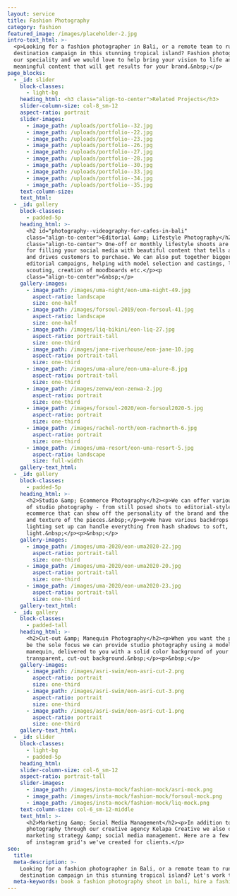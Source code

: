 ```yaml
---
layout: service
title: Fashion Photography
category: fashion
featured_image: /images/placeholder-2.jpg
intro-text_html: >-
  <p>Looking for a fashion photographer in Bali, or a remote team to run a
  destination campaign in this stunning tropical island? Fashion photography is
  our speciality and we would love to help bring your vision to life and create
  meaningful content that will get results for your brand.&nbsp;</p>
page_blocks:
  - _id: slider
    block-classes:
      - light-bg
    heading_html: <h3 class="align-to-center">Related Projects</h3>
    slider-column-size: col-8_sm-12
    aspect-ratio: portrait
    slider-images:
      - image_path: /uploads/portfolio--32.jpg
      - image_path: /uploads/portfolio--22.jpg
      - image_path: /uploads/portfolio--23.jpg
      - image_path: /uploads/portfolio--26.jpg
      - image_path: /uploads/portfolio--27.jpg
      - image_path: /uploads/portfolio--28.jpg
      - image_path: /uploads/portfolio--30.jpg
      - image_path: /uploads/portfolio--33.jpg
      - image_path: /uploads/portfolio--34.jpg
      - image_path: /uploads/portfolio--35.jpg
    text-column-size:
    text_html:
  - _id: gallery
    block-classes:
      - padded-5p
    heading_html: >-
      <h2 id="photography--videography-for-cafes-in-bali"
      class="align-to-center">Editorial &amp; Lifestyle Photography</h2><p
      class="align-to-center"> One-off or monthly lifestyle shoots are perfect
      for filling your social media with beautiful content that tells a story,
      and drives customers to purchase. We can also put together bigger creative
      editorial campaigns, helping with model selection and castings, location
      scouting, creation of moodboards etc.</p><p
      class="align-to-center">&nbsp;</p>
    gallery-images:
      - image_path: /images/uma-night/eon-uma-night-49.jpg
        aspect-ratio: landscape
        size: one-half
      - image_path: /images/forsoul-2019/eon-forsoul-41.jpg
        aspect-ratio: landscape
        size: one-half
      - image_path: /images/liq-bikini/eon-liq-27.jpg
        aspect-ratio: portrait-tall
        size: one-third
      - image_path: /images/jane-riverhouse/eon-jane-10.jpg
        aspect-ratio: portrait-tall
        size: one-third
      - image_path: /images/uma-alure/eon-uma-alure-8.jpg
        aspect-ratio: portrait-tall
        size: one-third
      - image_path: /images/zenwa/eon-zenwa-2.jpg
        aspect-ratio: portrait
        size: one-third
      - image_path: /images/forsoul-2020/eon-forsoul2020-5.jpg
        aspect-ratio: portrait
        size: one-third
      - image_path: /images/rachel-north/eon-rachnorth-6.jpg
        aspect-ratio: portrait
        size: one-third
      - image_path: /images/uma-resort/eon-uma-resort-5.jpg
        aspect-ratio: landscape
        size: full-width
    gallery-text_html:
  - _id: gallery
    block-classes:
      - padded-5p
    heading_html: >-
      <h2>Studio &amp; Ecommerce Photography</h2><p>We can offer various styles
      of studio photography - from still posed shots to editorial-style
      ecommerce that can show off the personality of the brand and the movement
      and texture of the pieces.&nbsp;</p><p>We have various backdrops and our
      lighting set up can handle everything from hash shadows to soft, even
      light.&nbsp;</p><p>&nbsp;</p>
    gallery-images:
      - image_path: /images/uma-2020/eon-uma2020-22.jpg
        aspect-ratio: portrait-tall
        size: one-third
      - image_path: /images/uma-2020/eon-uma2020-20.jpg
        aspect-ratio: portrait-tall
        size: one-third
      - image_path: /images/uma-2020/eon-uma2020-23.jpg
        aspect-ratio: portrait-tall
        size: one-third
    gallery-text_html:
  - _id: gallery
    block-classes:
      - padded-tall
    heading_html: >-
      <h2>Cut-out &amp; Manequin Photography</h2><p>When you want the product to
      be the sole focus we can provide studio photography using a model or ghost
      manequin, delivered to you with a solid color background of your choice or
      transparent, cut-out background.&nbsp;</p><p>&nbsp;</p>
    gallery-images:
      - image_path: /images/asri-swim/eon-asri-cut-2.png
        aspect-ratio: portrait
        size: one-third
      - image_path: /images/asri-swim/eon-asri-cut-3.png
        aspect-ratio: portrait
        size: one-third
      - image_path: /images/asri-swim/eon-asri-cut-1.png
        aspect-ratio: portrait
        size: one-third
    gallery-text_html:
  - _id: slider
    block-classes:
      - light-bg
      - padded-5p
    heading_html:
    slider-column-size: col-6_sm-12
    aspect-ratio: portrait-tall
    slider-images:
      - image_path: /images/insta-mock/fashion-mock/asri-mock.png
      - image_path: /images/insta-mock/fashion-mock/forsoul-mock.png
      - image_path: /images/insta-mock/fashion-mock/liq-mock.png
    text-column-size: col-6_sm-12-middle
    text_html: >-
      <h2>Marketing &amp; Social Media Management</h2><p>In addition to
      photography through our creative agency Kelapa Creative we also offer
      marketing strategy &amp; social media management. Here are a few examples
      of instagram grid's we've created for clients.</p>
seo: 
  title: 
  meta-description: >-
    Looking for a fashion photographer in Bali, or a remote team to run a
    destination campaign in this stunning tropical island? Let's work together!
  meta-keywords: book a fashion photography shoot in bali, hire a fashion photographer in Bali
---
```

